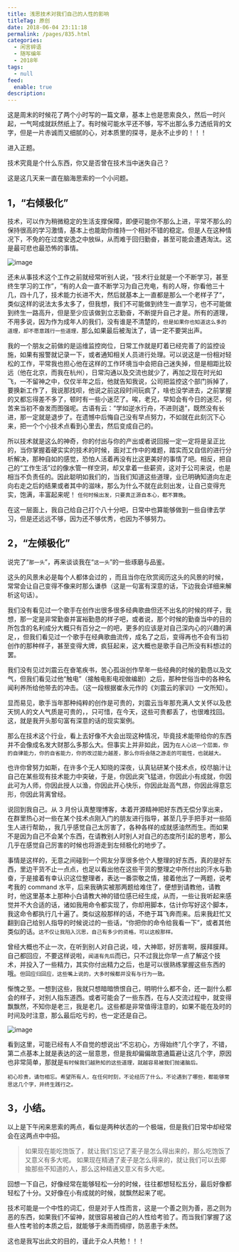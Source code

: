 ```yaml
---
title: 浅思技术对我们自己的人性的影响
titleTag: 原创
date: 2018-06-04 23:11:18
permalink: /pages/835.html
categories: 
  - 闲言碎语
  - 随写编年
  - 2018年
tags: 
  - null
feed: 
  enable: true
description: 
---
```


这是周末的时候花了两个小时写的一篇文章，基本上也是思索良久，然后一时兴起，一气呵成就跃然纸上了。有时候可能水平还不够，写不出那么多力透纸背的文字，但是一片赤诚而又细腻的心，对本质里的探寻，是永不止步的！！！

进入正题。

技术究竟是个什么东西，你又是否曾在技术当中迷失自己？

这是这几天来一直在脑海思索的一个小问题。

## 1，“右倾极化”

技术，可以作为稍微稳定的生活支撑保障，即便可能你不那么上进，平常不那么的保持很高的学习激情，基本上也能助你维持一个相对不错的稳定。但是人在这种情况下，不免的在过度安逸之中放纵，从而难于回归勤奋，甚至可能会遭遇淘汰。这是最可悲也最恐怖的事情。

![image](http://t.eryajf.net/imgs/2021/09/a0a89a244cb7fe38.jpg)

还未从事技术这个工作之前就经常听别人说，“技术行业就是一个不断学习，甚至终生学习的工作”，“有的人会一直不断学习为自己充电，有的人呀，你看他三十几，四十几了，技术能力长进不大，然后就基本上一直都是那么一个老样子了”，类似这样的说法太多太多了，但我想，我们不可能做到终生一直学习，也不可能做到终生一路高升，但是至少应该做到立志勤奋，不断提升自己才是。所有的道理，不用多说，因为作为成年人的我们，没有谁是不清楚的，`但是如果你也知道这么多的道理，却不愿意践行一些道理，`那么如果最后被淘汰了，请一定不要哭出声。

我的一个朋友之前做的是运维监控岗位，日常工作就是盯着已经完善了的监控设施，如果有报警就记录一下，或者通知相关人员进行处理。可以说这是一份相对轻松的工作，平常我也担心他在这样的工作环境当中会把自己迷失掉，但是相距比较远（他在北京，而我在杭州），日常沟通以及交流也就少了，再加之现在时光如飞，一不留神之中，仅仅半年之后，他就告知我说，公司把监控这个部门拆掉了，要换新工作了，我说那找呗，他说之前这段时间玩疯了，啥也没学进去，之前掌握的又都忘得差不多了，顿时有一些小迷茫了。唉，老兄，早知会有今日的迷茫，何苦来当初不奋发而图强呢。古语有云：“学如逆水行舟，不进则退”，既然没有长进，那一定就是退步了。在遗憾中后悔自己没有早点努力，不如就在此刻沉下心来，把一个个小技术点看到心里去，然后变成自己的。

所以技术就是这么的神奇，你的付出与你的产出或者说回报一定一定将是呈正比的，当你掌握着硬实实的技术的时候，面对工作中的难题，踏实而又自信的进行分析解决，那种自如的感觉，恐怕人活着再没有比这更美好的事情了吧。相反，把自己的“工作生活”过的像水管一样空洞，却又拿着一些薪资，这对于公司来说，也是相当不负责任的。因此聪明如我们的，当我们知道这些道理，业已明确知道向左走向右走之后的结果或者其中的滋味，那么为什么不就在此刻出发，让自己变得充实，饱满，丰富起来呢！
`任何时候出发，只要真正源自本心，都不算晚`。

在这一层面上，我自己给自己打个八十分吧，日常中也算能够做到一些自律去学习，但是还远远不够，因为还不够优秀，也因为不够努力。

## 2，“左倾极化”

说完了“`那一头`”，再来谈谈我在“`这一头`”的一些琢磨与品鉴。

这头的风景未必是每个人都体会过的 ，而且当你在欣赏阅历这头的风景的时候，常常会让自己变得不像来时那么谦恭（这是一句富有深意的话，下边我会详细来解析这句话）。

我们没有看见过一个歌手在创作出很多很多经典歌曲但还不出名的时候的样子，我想，那一定是非常勤奋并富裕勤恳的样子吧，或者说，那个时候的勤奋当中的目的所包含的名利成分大概只有百分之一的吧，更多的应该是对自己深内心的兴趣的满足，，但我们看见过一个歌手在经典歌曲流传，成名了之后，变得再也不会有当初创作的那种样子，甚至变得大牌，疯狂起来，这大概也是歌手自己所没有料想过的罢。

我们没有见过刘震云在奋笔疾书，苦心孤诣创作早年一些经典的时候的勤恳以及文气，但我们看见过他“触电”（接触电影电视做编剧）之后，那种世俗当中的各种名闻利养所给他带去的冲击。（这一段根据崔永元作的《刘震云的家训》一文所知）。

显而易见，歌手当年那种纯粹的创作是可贵的，刘震云当年那充满人文关怀以及悲天悯人的文人气质是可贵的，，只可惜，在今天，这些可贵都丢了，也很难找回。这，就是我开头那句富有深意的话的现实案例。


那么在技术这个行业，看上去好像不大会出现这种情况，毕竟技术能带给你的东西并不会像成名发大财那么多那么大。但事实上并非如此，因为`在人心这一个层面，你的自律能力，你的自省能力，你的改过能力越差，那么你将会随之游走的可能性，也就越大。`

也许你曾努力如斯，在许多个无人知晓的深夜，认真钻研某个技术点，绞尽脑汁让自己在某些现有技术能力中突破，于是，你因此突飞猛进，你因此小有成就，你因此可为人师，你因此授人以渔，你因此开心快乐，你因此趾高气昂，你因此得意忘形，你因此背离曾经。

说回到我自己。从 3 月份认真整理博客，本着开源精神把好东西无偿分享出来，在群里热心对一些在某个技术点刚入门的朋友进行指导，甚至几乎手把手对一些陌生人进行帮助，，我几乎感觉自己太厉害了，各种各样的成就感油然而生。而如果不是因为自己不会某个东西，在请教别人时别人对自己的态度所引起的思考，那么几乎在感觉自己厉害的时候也将游走到左倾极化的地步了。

事情是这样的，无意之间碰到一个网友分享很多他个人整理的好东西，真的是好东西，里边干货不止一点点，也足以看出他在这些干货的整理之中所付出的汗水与勤奋，于是接着有幸认识这位整理者，表达一番崇敬之情，接着他出了一两题，说考考我的 command 水平，后来我确实被那两题给难住了，便想到请教他，请教时，他这里基本上那种小白请教大神的错位感已经生成，从而，一些让我听起来感觉并不大合适的话，诸如我用命令都实现了，你却用脚本，估计你写好这个脚本，我这命令都执行几十遍了。类似这般那样的话，不绝于耳飞奔而来。后来我赶忙又翻到自己给别人指导的时候说过的一些话，“你把你的命令给我看一下”，或者其他类似的话。`这不仅让我陷入沉思，自己有多少的资格，可以这般那样。`

曾经大概也不止一次，在听到别人对自己说，哇，大神耶，好厉害啊，膜拜膜拜。自己都回应，不要这样说啦，`闻道有先后`而已，只不过我比你早一点了解这个技术，并投入了一些精力，其实你付出精力之后，也是可以很熟练掌握这些东西的哦。`但回应归回应，这些嘴上说的，大多时候都并没有与行为一致。`

惭愧之至。一想到这些，我就只想暗暗愤恨自己，明明什么都不会，还一副什么都会的样子，对别人指东道西。或者可能会了一些东西，在与人交流过程中，就变得飘飘然，不知你是老三，我是老几。这些都是非常值得注意的，如果不能在及时的时间及时注意，那么最后吃亏的，也一定还是自己。

![image](http://t.eryajf.net/imgs/2021/09/65ed4de787e0bd13.jpg)

看到这里，可能已经有人不自觉的想说出“不忘初心，方得始终”几个字了，不错，第二点基本上就是表达的这一层意思，但是我却偏偏故意通篇避让这几个字，原因也非常简单，那就是`有时候我们越熟知的这些道理，就越容易被我们抛诸脑后。`

`初心珍贵，请勿相忘。希望所有人，在任何时刻，不论经历了什么，不论遇到了哪些，都能够常思这几个字，并终生践行之。`

## 3，小结。

以上是下午闲来思索的两点，看似是两种状态的一个极端，但是我们日常中却经常会在这两点中中招。

> 如果现在能吃饱饭了，就让我们忘记了麦子是怎么得出来的，那么吃饱饭了又意义有多大呢。
> 如果现在精通了麦子是怎么得来的，就让我们可以去揶揄那些不知道的人，那么这种精通又意义有多大呢。

回想一下自己，好像经常在能够轻松一分的时候，往往都想轻松五分，最后好像都轻松了十分。又好像在小有成就的时候，就飘然起来了呢。

技术可能是一个中性的词汇，但是对于人性而言，这是一个善之则为善，恶之则为恶的东西，如果我们不留神，就很容易被自己的人性给考验了。而当我们掌握了这些人性考验的本质之后，就能够于未雨而绸缪，防恶患于未然。

这也是我写出此文的目的，谨此于众人共勉！！！
